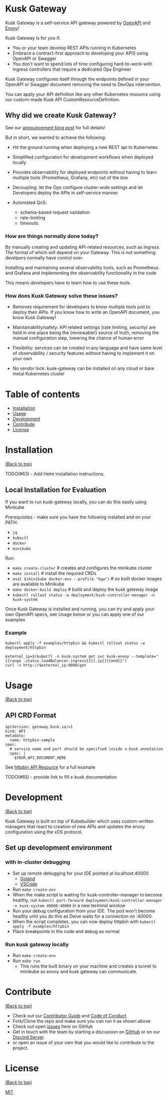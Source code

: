 <!-- Add banner here -->

# Kusk Gateway

<!-- Add buttons here -->

Kusk Gateway is a self-service API gateway powered by [OpenAPI](https://www.openapis.org/) and [Envoy](https://www.envoyproxy.io/)!

Kusk Gateway is for you if:
- You or your team develop REST APIs running in Kubernetes
- Embrace a contract-first approach to developing your APIS using OpenAPI or Swagger
- You don't want to spend lots of time configuring hard-to-work-with ingress controllers that require a dedicated Ops Engineer

Kusk Gateway configures itself through the endpoints defined in your OpenAPI or Swagger document removing the need to DevOps intervention. 

You can apply your API definition like any other Kubernetes resource using our custom-made Kusk API CustomResourceDefinition.

##  Why did we create Kusk Gateway?
See our [announcement blog post](...) for full details!

But in short, we wanted to achieve the following:
- Hit the ground running when deploying a new REST api to Kubernetes

- Simplified configuration for development workflows when deployed locally

- Provides observability for deployed endpoints without having to learn multiple tools (Prometheus, Grafana, etc) out of the box

- Decoupling: let the Ops configure cluster-wide settings and let Developers deploy the APIs in self-service manner

- Automated QoS: 
    - schema-based request validation
    - rate-limiting
    - timeouts

### How are things normally done today?
By manually creating and updating API-related resources, such as Ingress. The format of which will depend on your Gateway. This is not something develpers normally have control over.

Installing and maintaining several observability tools, such as Prometheus and Grafana and implementing the observability functionality in the code

This means developers have to learn how to use these tools.

### How does Kusk Gateway solve these issues?
- Removes requirement for developers to know multiple tools just to deploy their APIs. If you know how to write an OpenAPI document, you know Kusk Gateway!

- Maintainability/safety: API related settings (rate limiting, security) are held in one place being the (reviewable!) source of truth, removing the manual configuration step, lowering the chance of human error

- Flexibility: services can be created in any language and have same level of observability / security features without having to implement it on your own

- No vendor lock: kusk-gateway can be installed on any cloud or bare metal Kubernetes cluster

# Table of contents
- [Installation](#installation)
- [Usage](#usage)
- [Development](#development)
- [Contribute](#contribute)
- [License](#license)

# Installation
[(Back to top)](#table-of-contents)

TODO(#63) - Add Helm installation instructions.

## Local Installation for Evaluation
If you want to run kusk-gateway locally, you can do this easily using Minikube

Prerequisites - make sure you have the following installed and on your PATH:
- `jq`
- `kubectl`
- `docker`
- `minikube`

Run:
- `make create-cluster` # creates and configures the minikube cluster
- `make install` # install the required CRDs
- `eval $(minikube docker-env --profile "kgw")` # so built docker images are available to Minikube
- `make docker-build deploy` # build and deploy the kusk gateway image
- `kubectl rollout status -w deployment/kusk-controller-manager -n kusk-system`

Once Kusk Gateway is installed and running, you can try and apply your own OpenAPI specs, see Usage below or you can apply one of our examples

### Example
```
kubectl apply -f examples/httpbin && kubectl rollout status -w deployment/httpbin

external_ip=$(kubectl -n kusk-system get svc kusk-envoy --template="{{range .status.loadBalancer.ingress}}{{.ip}}{{end}}")
curl -v http://$external_ip:8080/get

```

# Usage
[(Back to top)](#table-of-contents)

## API CRD Format
```
apiVersion: gateway.kusk.io/v1
kind: API
metadata:
  name: httpbin-sample
spec:
  # service name and port should be specified inside x-kusk annotation
  spec: |
    $YOUR_API_DOCUMENT_HERE
```

See [httpbin API Resource](examples/httpbin/httpbin_v1_api.yaml) for a full example


TODO(#65) - provide link to fill x-kusk documentation

# Development
[(Back to top)](#table-of-contents)

Kusk Gateway is built on top of Kubebuilder which uses custom-written managers that react to creation of new APIs and updates the envoy configuration using the xDS protocol.

## Set up development environment
### with in-cluster debugging
- Set up remote debugging for your IDE pointed at localhost:40000 
  - [Goland](https://www.jetbrains.com/help/go/attach-to-running-go-processes-with-debugger.html#attach-to-a-process-in-the-docker-container)
  - [VSCode](https://github.com/golang/vscode-go/blob/master/docs/debugging.md#configure)
- Run `make create-env`
- When the make script is waiting for kusk-controller-manager to become healthy, run `kubectl port-forward deployment/kusk-controller-manager -n kusk-system 40000:40000` in a new terminal window
- Run your debug configuration from your IDE. The pod won't become healthy until you do this as Delve waits for a connection on :40000.
- When the script completes, you can now deploy httpbin with `kubectl apply -f examples/httpbin`
- Place breakpoints in the code and debug as normal

### Run kusk gateway locally
- Run `make create-env`
- Run `make run` 
  - This runs the built binary on your machine and creates a tunnel to minikube so envoy and kusk gateway can communicate.

# Contribute
[(Back to top)](#table-of-contents)

- Check out our [Contributor Guide](https://github.com/kubeshop/.github/blob/main/CONTRIBUTING.md) and
  [Code of Conduct](https://github.com/kubeshop/.github/blob/main/CODE_OF_CONDUCT.md)
- Fork/Clone the repo and make sure you can run it as shown above
- Check out open [issues](https://github.com/kubeshop/kusk-gateway/issues) here on GitHub
- Get in touch with the team by starting a discussion on [GitHub](https://github.com/kubeshop/kusk-gateway/discussions) or on our [Discord Server](https://discord.gg/uNuhy6GDyn).
- or open an issue of your own that you would like to contribute to the project.

# License
[(Back to top)](#table-of-contents)

[MIT](https://mit-license.org/)

